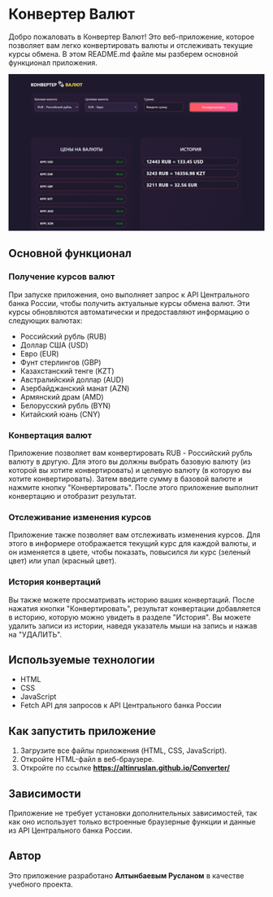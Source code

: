 # Конвертер Валют

Добро пожаловать в Конвертер Валют! Это веб-приложение, которое позволяет вам легко конвертировать валюты и отслеживать текущие курсы обмена. В этом README.md файле мы разберем основной функционал приложения.

![Конвертер Валют](pic/img.png)

## Основной функционал

### Получение курсов валют

При запуске приложения, оно выполняет запрос к API Центрального банка России, чтобы получить актуальные курсы обмена валют. Эти курсы обновляются автоматически и предоставляют информацию о следующих валютах:

- Российский рубль (RUB)
- Доллар США (USD)
- Евро (EUR)
- Фунт стерлингов (GBP)
- Казахстанский тенге (KZT)
- Австралийский доллар (AUD)
- Азербайджанский манат (AZN)
- Армянский драм (AMD)
- Белорусский рубль (BYN)
- Китайский юань (CNY)

### Конвертация валют

Приложение позволяет вам конвертировать RUB - Российский рубль валюту в другую. Для этого вы должны выбрать базовую валюту (из которой вы хотите конвертировать) и целевую валюту (в которую вы хотите конвертировать). Затем введите сумму в базовой валюте и нажмите кнопку "Конвертировать". После этого приложение выполнит конвертацию и отобразит результат.

### Отслеживание изменения курсов

Приложение также позволяет вам отслеживать изменения курсов. Для этого в информере отображается текущий курс для каждой валюты, и он изменяется в цвете, чтобы показать, повысился ли курс (зеленый цвет) или упал (красный цвет).

### История конвертаций

Вы также можете просматривать историю ваших конвертаций. После нажатия кнопки "Конвертировать", результат конвертации добавляется в историю, которую можно увидеть в разделе "История". Вы можете удалить записи из истории, наведя указатель мыши на запись и нажав на "УДАЛИТЬ".

## Используемые технологии

- HTML
- CSS
- JavaScript
- Fetch API для запросов к API Центрального банка России

## Как запустить приложение

1. Загрузите все файлы приложения (HTML, CSS, JavaScript).
2. Откройте HTML-файл в веб-браузере.
3. Откройте по ссылке **https://altinruslan.github.io/Converter/**

## Зависимости

Приложение не требует установки дополнительных зависимостей, так как оно использует только встроенные браузерные функции и данные из API Центрального банка России.

## Автор

Это приложение разработано **Алтынбаевым Русланом** в качестве учебного проекта.


